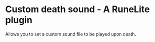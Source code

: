 # Custom death sound - A RuneLite plugin
Allows you to set a custom sound file to be played upon death.

